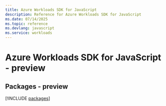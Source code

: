 ```yaml
---
title: Azure Workloads SDK for JavaScript
description: Reference for Azure Workloads SDK for JavaScript
ms.date: 07/14/2025
ms.topic: reference
ms.devlang: javascript
ms.service: workloads
---
```

# Azure Workloads SDK for JavaScript - preview
## Packages - preview
[!INCLUDE [packages](workloads-index.md)]